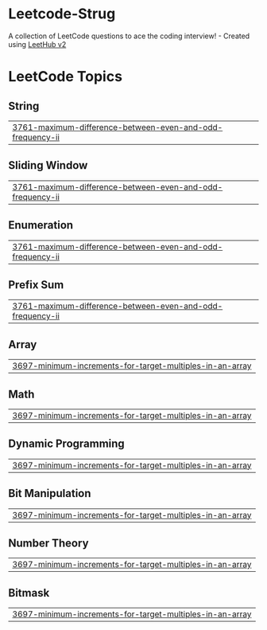 # Leetcode-Strug
A collection of LeetCode questions to ace the coding interview! - Created using [LeetHub v2](https://github.com/arunbhardwaj/LeetHub-2.0)

<!---LeetCode Topics Start-->
# LeetCode Topics
## String
|  |
| ------- |
| [3761-maximum-difference-between-even-and-odd-frequency-ii](https://github.com/VijetaPriya47/Leetcode-Strug/tree/master/3761-maximum-difference-between-even-and-odd-frequency-ii) |
## Sliding Window
|  |
| ------- |
| [3761-maximum-difference-between-even-and-odd-frequency-ii](https://github.com/VijetaPriya47/Leetcode-Strug/tree/master/3761-maximum-difference-between-even-and-odd-frequency-ii) |
## Enumeration
|  |
| ------- |
| [3761-maximum-difference-between-even-and-odd-frequency-ii](https://github.com/VijetaPriya47/Leetcode-Strug/tree/master/3761-maximum-difference-between-even-and-odd-frequency-ii) |
## Prefix Sum
|  |
| ------- |
| [3761-maximum-difference-between-even-and-odd-frequency-ii](https://github.com/VijetaPriya47/Leetcode-Strug/tree/master/3761-maximum-difference-between-even-and-odd-frequency-ii) |
## Array
|  |
| ------- |
| [3697-minimum-increments-for-target-multiples-in-an-array](https://github.com/VijetaPriya47/Leetcode-Strug/tree/master/3697-minimum-increments-for-target-multiples-in-an-array) |
## Math
|  |
| ------- |
| [3697-minimum-increments-for-target-multiples-in-an-array](https://github.com/VijetaPriya47/Leetcode-Strug/tree/master/3697-minimum-increments-for-target-multiples-in-an-array) |
## Dynamic Programming
|  |
| ------- |
| [3697-minimum-increments-for-target-multiples-in-an-array](https://github.com/VijetaPriya47/Leetcode-Strug/tree/master/3697-minimum-increments-for-target-multiples-in-an-array) |
## Bit Manipulation
|  |
| ------- |
| [3697-minimum-increments-for-target-multiples-in-an-array](https://github.com/VijetaPriya47/Leetcode-Strug/tree/master/3697-minimum-increments-for-target-multiples-in-an-array) |
## Number Theory
|  |
| ------- |
| [3697-minimum-increments-for-target-multiples-in-an-array](https://github.com/VijetaPriya47/Leetcode-Strug/tree/master/3697-minimum-increments-for-target-multiples-in-an-array) |
## Bitmask
|  |
| ------- |
| [3697-minimum-increments-for-target-multiples-in-an-array](https://github.com/VijetaPriya47/Leetcode-Strug/tree/master/3697-minimum-increments-for-target-multiples-in-an-array) |
<!---LeetCode Topics End-->